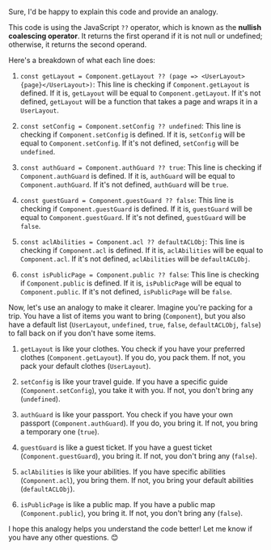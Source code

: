 Sure, I'd be happy to explain this code and provide an analogy.

This code is using the JavaScript `??` operator, which is known as the **nullish coalescing operator**. It returns the first operand if it is not null or undefined; otherwise, it returns the second operand.

Here's a breakdown of what each line does:

1. `const getLayout = Component.getLayout ?? (page => <UserLayout>{page}</UserLayout>)`: This line is checking if `Component.getLayout` is defined. If it is, `getLayout` will be equal to `Component.getLayout`. If it's not defined, `getLayout` will be a function that takes a page and wraps it in a `UserLayout`.

2. `const setConfig = Component.setConfig ?? undefined`: This line is checking if `Component.setConfig` is defined. If it is, `setConfig` will be equal to `Component.setConfig`. If it's not defined, `setConfig` will be `undefined`.

3. `const authGuard = Component.authGuard ?? true`: This line is checking if `Component.authGuard` is defined. If it is, `authGuard` will be equal to `Component.authGuard`. If it's not defined, `authGuard` will be `true`.

4. `const guestGuard = Component.guestGuard ?? false`: This line is checking if `Component.guestGuard` is defined. If it is, `guestGuard` will be equal to `Component.guestGuard`. If it's not defined, `guestGuard` will be `false`.

5. `const aclAbilities = Component.acl ?? defaultACLObj`: This line is checking if `Component.acl` is defined. If it is, `aclAbilities` will be equal to `Component.acl`. If it's not defined, `aclAbilities` will be `defaultACLObj`.

6. `const isPublicPage = Component.public ?? false`: This line is checking if `Component.public` is defined. If it is, `isPublicPage` will be equal to `Component.public`. If it's not defined, `isPublicPage` will be `false`.

Now, let's use an analogy to make it clearer. Imagine you're packing for a trip. You have a list of items you want to bring (`Component`), but you also have a default list (`UserLayout`, `undefined`, `true`, `false`, `defaultACLObj`, `false`) to fall back on if you don't have some items.

1. `getLayout` is like your clothes. You check if you have your preferred clothes (`Component.getLayout`). If you do, you pack them. If not, you pack your default clothes (`UserLayout`).

2. `setConfig` is like your travel guide. If you have a specific guide (`Component.setConfig`), you take it with you. If not, you don't bring any (`undefined`).

3. `authGuard` is like your passport. You check if you have your own passport (`Component.authGuard`). If you do, you bring it. If not, you bring a temporary one (`true`).

4. `guestGuard` is like a guest ticket. If you have a guest ticket (`Component.guestGuard`), you bring it. If not, you don't bring any (`false`).

5. `aclAbilities` is like your abilities. If you have specific abilities (`Component.acl`), you bring them. If not, you bring your default abilities (`defaultACLObj`).

6. `isPublicPage` is like a public map. If you have a public map (`Component.public`), you bring it. If not, you don't bring any (`false`).

I hope this analogy helps you understand the code better! Let me know if you have any other questions. 😊